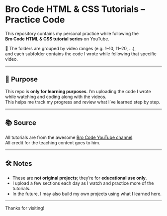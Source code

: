 # Bro Code HTML & CSS Tutorials – Practice Code

This repository contains my personal practice while following the  
**Bro Code HTML & CSS tutorial series** on YouTube.

📁 The folders are grouped by video ranges (e.g. 1–10, 11–20, ...),  
and each subfolder contains the code I wrote while following that specific video.

---

## 🎯 Purpose

This repo is **only for learning purposes**. I’m uploading the code I wrote while watching and coding along with the videos.  
This helps me track my progress and review what I’ve learned step by step.

---

## 📚 Source

All tutorials are from the awesome [Bro Code YouTube channel](https://www.youtube.com/@BroCodez).  
All credit for the teaching content goes to him.

---

## 🛠️ Notes

- These are **not original projects**; they’re for **educational use only**.
- I upload a few sections each day as I watch and practice more of the tutorials.
- In the future, I may also build my own projects using what I learned here.

---

Thanks for visiting!

